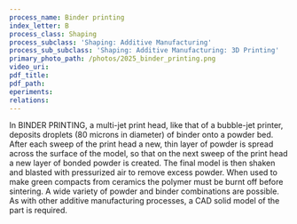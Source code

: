 ```yaml
---
process_name: Binder printing
index_letter: B
process_class: Shaping
process_subclass: 'Shaping: Additive Manufacturing'
process_sub_subclass: 'Shaping: Additive Manufacturing: 3D Printing'
primary_photo_path: /photos/2025_binder_printing.png
video_uri:
pdf_title:
pdf_path:
eperiments:
relations:
---
```


In BINDER PRINTING, a multi-jet print head, like that of a bubble-jet printer, deposits droplets (80 microns in diameter) of binder onto a powder bed. After each sweep of the print head a new, thin layer of powder is spread across the surface of the model, so that on the next sweep of the print head a new layer of bonded powder is created. The final model is then shaken and blasted with pressurized air to remove excess powder. When used to make green compacts from ceramics the polymer must be burnt off before sintering. A wide variety of powder and binder combinations are possible. As with other additive manufacturing processes, a CAD solid model of the part is required.